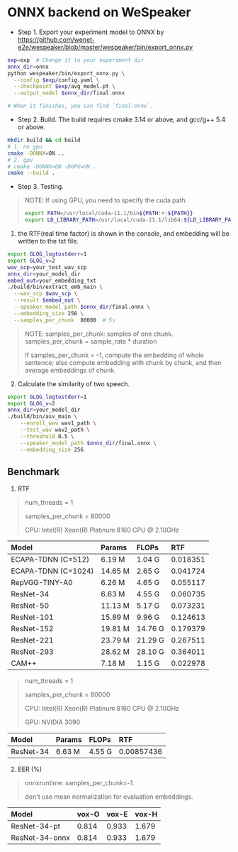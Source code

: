 # ONNX backend on WeSpeaker

* Step 1. Export your experiment model to ONNX by https://github.com/wenet-e2e/wespeaker/blob/master/wespeaker/bin/export_onnx.py

``` sh
exp=exp  # Change it to your experiment dir
onnx_dir=onnx
python wespeaker/bin/export_onnx.py \
  --config $exp/config.yaml \
  --checkpoint $exp/avg_model.pt \
  --output_model $onnx_dir/final.onnx

# When it finishes, you can find `final.onnx`.
```

* Step 2. Build. The build requires cmake 3.14 or above, and gcc/g++ 5.4 or above.

``` sh
mkdir build && cd build
# 1. no gpu
cmake -DONNX=ON ..
# 2. gpu
# cmake -DONNX=ON -DGPU=ON ..
cmake --build .
```

* Step 3. Testing.

> NOTE: If using GPU, you need to specify the cuda path.
> ```bash
> export PATH=/usr/local/cuda-11.1/bin${PATH:+:${PATH}}
> export LD_LIBRARY_PATH=/usr/local/cuda-11.1/lib64:${LD_LIBRARY_PATH:+:${LD_LIBRARY_PATH}}
> ```

1. the RTF(real time factor) is shown in the console, and embedding will be written to the txt file.
``` sh
export GLOG_logtostderr=1
export GLOG_v=2
wav_scp=your_test_wav_scp
onnx_dir=your_model_dir
embed_out=your_embedding_txt
./build/bin/extract_emb_main \
  --wav_scp $wav_scp \
  --result $embed_out \
  --speaker_model_path $onnx_dir/final.onnx \
  --embedding_size 256 \
  --samples_per_chunk  80000  # 5s

```

> NOTE: samples_per_chunk: samples of one chunk. samples_per_chunk = sample_rate * duration
>
> If samples_per_chunk = -1, compute the embedding of whole sentence;
> else compute embedding with chunk by chunk, and then average embeddings of chunk.

2. Calculate the similarity of two speech.
```sh
export GLOG_logtostderr=1
export GLOG_v=2
onnx_dir=your_model_dir
./build/bin/asv_main \
    --enroll_wav wav1_path \
    --test_wav wav2_path \
    --threshold 0.5 \
    --speaker_model_path $onnx_dir/final.onnx \
    --embedding_size 256
```

## Benchmark
1. RTF
> num_threads = 1
>
> samples_per_chunk = 80000
>
> CPU: Intel(R) Xeon(R) Platinum 8160 CPU @ 2.10GHz

| Model               | Params  | FLOPs    | RTF      |
| :------------------ | :------ | :------- | :------- |
| ECAPA-TDNN (C=512)  | 6.19 M  | 1.04 G   | 0.018351 |
| ECAPA-TDNN (C=1024) | 14.65 M | 2.65 G   | 0.041724 |
| RepVGG-TINY-A0      | 6.26 M  | 4.65 G   | 0.055117 |
| ResNet-34           | 6.63 M  | 4.55 G   | 0.060735 |
| ResNet-50           | 11.13 M | 5.17 G   | 0.073231 |
| ResNet-101          | 15.89 M | 9.96 G   | 0.124613 |
| ResNet-152          | 19.81 M | 14.76 G  | 0.179379 |
| ResNet-221          | 23.79 M | 21.29 G  | 0.267511 |
| ResNet-293          | 28.62 M | 28.10 G  | 0.364011 |
| CAM++               | 7.18 M  | 1.15 G   | 0.022978 |

> num_threads = 1
>
> samples_per_chunk = 80000
>
> CPU: Intel(R) Xeon(R) Platinum 8160 CPU @ 2.10GHz
>
> GPU: NVIDIA 3090

| Model               | Params  | FLOPs    | RTF        |
| :------------------ | :------ | :------- | :--------- |
| ResNet-34           | 6.63 M  | 4.55 G   | 0.00857436 |

2. EER (%)
> onnxruntime: samples_per_chunk=-1.
>
> don't use mean normalization for evaluation embeddings.

| Model          | vox-O | vox-E | vox-H |
| :------------- | ----- | ----- | ----- |
| ResNet-34-pt   | 0.814 | 0.933 | 1.679 |
| ResNet-34-onnx | 0.814 | 0.933 | 1.679 |
